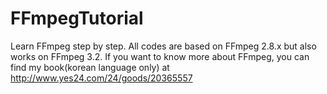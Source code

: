 # FFmpegTutorial

Learn FFmpeg step by step. All codes are based on FFmpeg 2.8.x but also works on FFmpeg 3.2.
If you want to know more about FFmpeg, you can find my book(korean language only) at http://www.yes24.com/24/goods/20365557 
